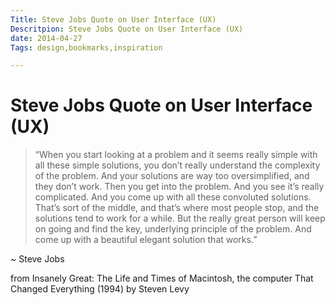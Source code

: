 ```yaml
---
Title: Steve Jobs Quote on User Interface (UX)
Descritpion: Steve Jobs Quote on User Interface (UX)
date: 2014-04-27
Tags: design,bookmarks,inspiration

---
```


# Steve Jobs Quote on User Interface (UX)

> “When you start looking at a problem and it seems really simple with all these simple solutions, you don’t really understand the complexity of the problem. And your solutions are way too oversimplified, and they don’t work. Then you get into the problem. And you see it’s really complicated. And you come up with all these convoluted solutions. That’s sort of the middle, and that’s where most people stop, and the solutions tend to work for a while. But the really great person will keep on going and find the key, underlying principle of the problem. And come up with a beautiful elegant solution that works.”

~ Steve Jobs

from Insanely Great: The Life and Times of Macintosh, the computer That Changed Everything (1994) by Steven Levy
